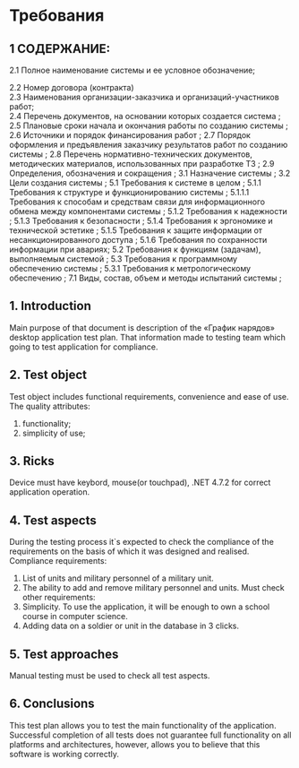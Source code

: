  # Требования
 
 ## 1 СОДЕРЖАНИЕ:
2.1 Полное наименование системы и ее условное обозначение;

2.2 Номер договора (контракта)	
2.3 Наименования организации-заказчика и организаций-участников работ;	
2.4 Перечень документов, на основании которых создается система	;
2.5 Плановые сроки начала и окончания работы по созданию системы	;
2.6 Источники и порядок финансирования работ	;
2.7 Порядок оформления и предъявления заказчику результатов работ по созданию системы	;
2.8 Перечень нормативно-технических документов, методических материалов, использованных при разработке ТЗ	;
2.9 Определения, обозначения и сокращения	;
3.1 Назначение системы	;
3.2 Цели создания системы	;
5.1 Требования к системе в целом	;
5.1.1 Требования к структуре и функционированию системы	;
5.1.1.1 Требования к способам и средствам связи для информационного обмена между компонентами системы	;
5.1.2 Требования к надежности	;
5.1.3 Требования к безопасности	;
5.1.4 Требования к эргономике и технической эстетике	;
5.1.5 Требования к защите информации от несанкционированного доступа	;
5.1.6 Требования по сохранности информации при авариях;
5.2 Требования к функциям (задачам), выполняемым системой	;
5.3 Требования к программному обеспечению системы	;
5.3.1 Требования к метрологическому обеспечению	;
7.1 Виды, состав, объем и методы испытаний системы	;

 ## 1. Introduction
Main purpose of that document is description of the «График нарядов» desktop application test plan. That information made to testing team which going to test application for compliance.
 ## 2. Test object
Test object includes functional requirements, convenience and ease of use. The quality attributes:
1.	functionality;
2.	simplicity of use;
 ## 3. Ricks
Device must have keybord, mouse(or touchpad), .NET 4.7.2 for correct application operation.
 ## 4. Test aspects
During the testing process it`s expected to check the compliance of the requirements on the basis of which it was designed and realised. Compliance requirements:
1.	List of units and military personnel of a military unit.
2.	The ability to add and remove military personnel and units.
Must check other requirements:
1.	Simplicity. To use the application, it will be enough to own a school course in computer science.
2.	 Adding data on a soldier or unit in the database in 3 clicks.
 ## 5. Test approaches
Manual testing must be used to check all test aspects.
 ## 6. Conclusions
This test plan allows you to test the main functionality of the application. Successful completion of all tests does not guarantee full functionality on all platforms and architectures, however, allows you to believe that this software is working correctly.

